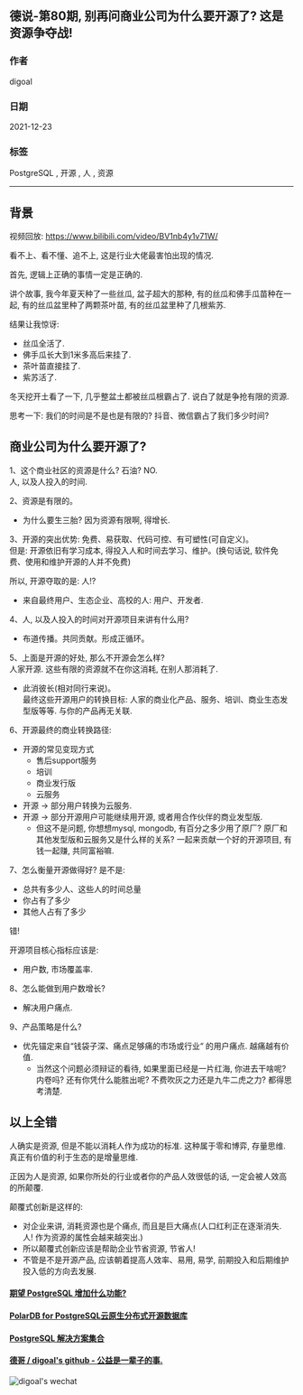 ## 德说-第80期, 别再问商业公司为什么要开源了? 这是资源争夺战!    
                      
### 作者                      
digoal                      
                      
### 日期                      
2021-12-23                    
                      
### 标签                   
PostgreSQL , 开源 , 人 , 资源                 
                    
----                    
                    
## 背景                    
视频回放: https://www.bilibili.com/video/BV1nb4y1v71W/      
  
看不上、看不懂、追不上, 这是行业大佬最害怕出现的情况.   
  
首先, 逻辑上正确的事情一定是正确的.   
  
讲个故事, 我今年夏天种了一些丝瓜, 盆子超大的那种, 有的丝瓜和佛手瓜苗种在一起, 有的丝瓜盆里种了两颗茶叶苗, 有的丝瓜盆里种了几根紫苏.  
  
结果让我惊讶:  
- 丝瓜全活了.  
- 佛手瓜长大到1米多高后来挂了.  
- 茶叶苗直接挂了.   
- 紫苏活了.  
  
冬天挖开土看了一下, 几乎整盆土都被丝瓜根霸占了. 说白了就是争抢有限的资源.     
  
思考一下: 我们的时间是不是也是有限的? 抖音、微信霸占了我们多少时间?   
  
## 商业公司为什么要开源了?    
  
1、这个商业社区的资源是什么? 石油? NO.   
人, 以及人投入的时间.    
  
2、资源是有限的。  
- 为什么要生三胎? 因为资源有限啊, 得增长.    
  
3、开源的突出优势: 免费、易获取、代码可控、有可塑性(可自定义)。    
但是: 开源依旧有学习成本, 得投入人和时间去学习、维护。(换句话说, 软件免费、使用和维护开源的人并不免费)     
  
所以, 开源夺取的是: 人!?     
- 来自最终用户、生态企业、高校的人: 用户、开发者.     
  
4、人, 以及人投入的时间对开源项目来讲有什么用?   
- 布道传播。共同贡献。形成正循环。   
  
5、上面是开源的好处, 那么不开源会怎么样?  
人家开源. 这些有限的资源就不在你这消耗, 在别人那消耗了.   
- 此消彼长(相对同行来说)。  
最终这些开源用户的转换目标: 人家的商业化产品、服务、培训、商业生态发型版等等.  与你的产品再无关联.     
  
  
6、开源最终的商业转换路径:    
- 开源的常见变现方式  
    - 售后support服务  
    - 培训  
    - 商业发行版  
    - 云服务  
- 开源 -> 部分用户转换为云服务.    
- 开源 -> 部分开源用户可能继续用开源, 或者用合作伙伴的商业发型版.   
    - 但这不是问题, 你想想mysql, mongodb, 有百分之多少用了原厂? 原厂和其他发型版和云服务又是什么样的关系? 一起来贡献一个好的开源项目, 有钱一起赚, 共同富裕嘛.   
  
7、怎么衡量开源做得好?  是不是:   
- 总共有多少人、这些人的时间总量  
- 你占有了多少  
- 其他人占有了多少  
  
错!   
  
开源项目核心指标应该是:    
- 用户数, 市场覆盖率.     
  
8、怎么能做到用户数增长?   
- 解决用户痛点.    
  
9、产品策略是什么?   
- 优先锚定来自“钱袋子深、痛点足够痛的市场或行业“ 的用户痛点. 越痛越有价值.    
    - 当然这个问题必须辩证的看待, 如果里面已经是一片红海, 你进去干啥呢? 内卷吗? 还有你凭什么能胜出呢? 不费吹灰之力还是九牛二虎之力? 都得思考清楚.      
  
## 以上全错  
人确实是资源, 但是不能以消耗人作为成功的标准. 这种属于零和博弈, 存量思维.  真正有价值的利于生态的是增量思维.       
  
正因为人是资源, 如果你所处的行业或者你的产品人效很低的话, 一定会被人效高的所颠覆.    
  
颠覆式创新是这样的:  
- 对企业来讲, 消耗资源也是个痛点, 而且是巨大痛点(人口红利正在逐渐消失. 人! 作为资源的属性会越来越突出.)     
- 所以颠覆式创新应该是帮助企业节省资源, 节省人!    
- 不管是不是开源产品, 应该朝着提高人效率、易用, 易学, 前期投入和后期维护投入低的方向去发展.    
  
  
  
  
#### [期望 PostgreSQL 增加什么功能?](https://github.com/digoal/blog/issues/76 "269ac3d1c492e938c0191101c7238216")
  
  
#### [PolarDB for PostgreSQL云原生分布式开源数据库](https://github.com/ApsaraDB/PolarDB-for-PostgreSQL "57258f76c37864c6e6d23383d05714ea")
  
  
#### [PostgreSQL 解决方案集合](https://yq.aliyun.com/topic/118 "40cff096e9ed7122c512b35d8561d9c8")
  
  
#### [德哥 / digoal's github - 公益是一辈子的事.](https://github.com/digoal/blog/blob/master/README.md "22709685feb7cab07d30f30387f0a9ae")
  
  
![digoal's wechat](../pic/digoal_weixin.jpg "f7ad92eeba24523fd47a6e1a0e691b59")
  
